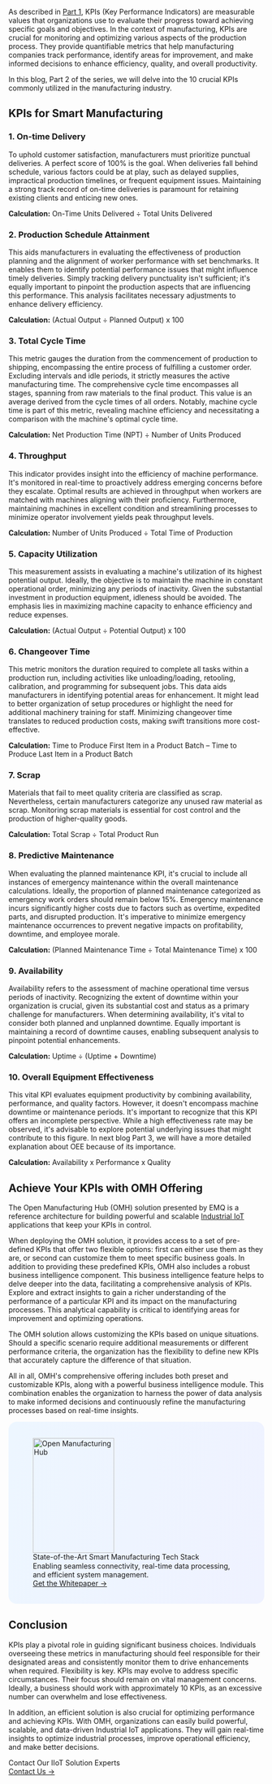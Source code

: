 As described in [Part 1](https://www.emqx.com/en/blog/a-deep-dive-into-kpis-for-smart-manufacturing), KPIs (Key Performance Indicators) are measurable values that organizations use to evaluate their progress toward achieving specific goals and objectives. In the context of manufacturing, KPIs are crucial for monitoring and optimizing various aspects of the production process. They provide quantifiable metrics that help manufacturing companies track performance, identify areas for improvement, and make informed decisions to enhance efficiency, quality, and overall productivity.

In this blog, Part 2 of the series, we will delve into the 10 crucial KPIs commonly utilized in the manufacturing industry.

## KPIs for Smart Manufacturing

### 1. On-time Delivery

To uphold customer satisfaction, manufacturers must prioritize punctual deliveries. A perfect score of 100% is the goal. When deliveries fall behind schedule, various factors could be at play, such as delayed supplies, impractical production timelines, or frequent equipment issues. Maintaining a strong track record of on-time deliveries is paramount for retaining existing clients and enticing new ones.

**Calculation:** On-Time Units Delivered ÷ Total Units Delivered

### 2. Production Schedule Attainment

This aids manufacturers in evaluating the effectiveness of production planning and the alignment of worker performance with set benchmarks. It enables them to identify potential performance issues that might influence timely deliveries. Simply tracking delivery punctuality isn't sufficient; it's equally important to pinpoint the production aspects that are influencing this performance. This analysis facilitates necessary adjustments to enhance delivery efficiency.

**Calculation:** (Actual Output ÷ Planned Output) x 100

### 3. Total Cycle Time

This metric gauges the duration from the commencement of production to shipping, encompassing the entire process of fulfilling a customer order. Excluding intervals and idle periods, it strictly measures the active manufacturing time. The comprehensive cycle time encompasses all stages, spanning from raw materials to the final product. This value is an average derived from the cycle times of all orders. Notably, machine cycle time is part of this metric, revealing machine efficiency and necessitating a comparison with the machine's optimal cycle time.

**Calculation:** Net Production Time (NPT) ÷ Number of Units Produced

### 4. Throughput

This indicator provides insight into the efficiency of machine performance. It's monitored in real-time to proactively address emerging concerns before they escalate. Optimal results are achieved in throughput when workers are matched with machines aligning with their proficiency. Furthermore, maintaining machines in excellent condition and streamlining processes to minimize operator involvement yields peak throughput levels.

**Calculation:** Number of Units Produced ÷ Total Time of Production

### 5. Capacity Utilization

This measurement assists in evaluating a machine's utilization of its highest potential output. Ideally, the objective is to maintain the machine in constant operational order, minimizing any periods of inactivity. Given the substantial investment in production equipment, idleness should be avoided. The emphasis lies in maximizing machine capacity to enhance efficiency and reduce expenses.

**Calculation:** (Actual Output ÷ Potential Output) x 100

### 6. Changeover Time

This metric monitors the duration required to complete all tasks within a production run, including activities like unloading/loading, retooling, calibration, and programming for subsequent jobs. This data aids manufacturers in identifying potential areas for enhancement. It might lead to better organization of setup procedures or highlight the need for additional machinery training for staff. Minimizing changeover time translates to reduced production costs, making swift transitions more cost-effective.

**Calculation:** Time to Produce First Item in a Product Batch – Time to Produce Last Item in a Product Batch

### 7. Scrap

Materials that fail to meet quality criteria are classified as scrap. Nevertheless, certain manufacturers categorize any unused raw material as scrap. Monitoring scrap materials is essential for cost control and the production of higher-quality goods.

**Calculation:** Total Scrap ÷ Total Product Run

### 8. Predictive Maintenance

When evaluating the planned maintenance KPI, it's crucial to include all instances of emergency maintenance within the overall maintenance calculations. Ideally, the proportion of planned maintenance categorized as emergency work orders should remain below 15%. Emergency maintenance incurs significantly higher costs due to factors such as overtime, expedited parts, and disrupted production. It's imperative to minimize emergency maintenance occurrences to prevent negative impacts on profitability, downtime, and employee morale.

**Calculation:** (Planned Maintenance Time ÷ Total Maintenance Time) x 100

### 9. Availability

Availability refers to the assessment of machine operational time versus periods of inactivity. Recognizing the extent of downtime within your organization is crucial, given its substantial cost and status as a primary challenge for manufacturers. When determining availability, it's vital to consider both planned and unplanned downtime. Equally important is maintaining a record of downtime causes, enabling subsequent analysis to pinpoint potential enhancements.

**Calculation:** Uptime ÷ (Uptime + Downtime)

### 10. Overall Equipment Effectiveness

This vital KPI evaluates equipment productivity by combining availability, performance, and quality factors. However, it doesn't encompass machine downtime or maintenance periods. It's important to recognize that this KPI offers an incomplete perspective. While a high effectiveness rate may be observed, it's advisable to explore potential underlying issues that might contribute to this figure. In next blog Part 3, we will have a more detailed explanation about OEE because of its importance.

**Calculation:** Availability x Performance x Quality

## Achieve Your KPIs with OMH Offering

The Open Manufacturing Hub (OMH) solution presented by EMQ is a reference architecture for building powerful and scalable [Industrial IoT](https://www.emqx.com/en/blog/iiot-explained-examples-technologies-benefits-and-challenges) applications that keep your KPIs in control.

When deploying the OMH solution, it provides access to a set of pre-defined KPIs that offer two flexible options: first can either use them as they are, or second can customize them to meet specific business goals. In addition to providing these predefined KPIs, OMH also includes a robust business intelligence component. This business intelligence feature helps to delve deeper into the data, facilitating a comprehensive analysis of KPIs. Explore and extract insights to gain a richer understanding of the performance of a particular KPI and its impact on the manufacturing processes. This analytical capability is critical to identifying areas for improvement and optimizing operations.

The OMH solution allows customizing the KPIs based on unique situations. Should a specific scenario require additional measurements or different performance criteria, the organization has the flexibility to define new KPIs that accurately capture the difference of that situation.

All in all, OMH's comprehensive offering includes both preset and customizable KPIs, along with a powerful business intelligence module. This combination enables the organization to harness the power of data analysis to make informed decisions and continuously refine the manufacturing processes based on real-time insights.

<section
  class="promotion-pdf"
  style="border-radius: 16px; background: linear-gradient(102deg, #edf6ff 1.81%, #eff2ff 97.99%); padding: 32px 48px;"
>
  <div style="flex-shrink: 0;">
    <img loading="lazy" src="https://assets.emqx.com/images/0b88fa3cf1c98545e501e3b8073fdccc.png" alt="Open Manufacturing Hub" width="160" height="226">
  </div>
  <div>
    <div class="promotion-pdf__title" style="
    line-height: 1.2;
">
      State-of-the-Art Smart Manufacturing Tech Stack
    </div>
    <div class="promotion-pdf__desc">
      Enabling seamless connectivity, real-time data processing, and efficient system management.
    </div>
    <a href="https://www.emqx.com/en/resources/open-manufacturing-hub-a-reference-architecture-for-industrial-iot?utm_campaign=embedded-open-manufacturing-hub&from=blog-ten-important-kpis-for-measuring-smart-manufacturing" class="button is-gradient">Get the Whitepaper →</a>
  </div>
</section>



## Conclusion

KPIs play a pivotal role in guiding significant business choices. Individuals overseeing these metrics in manufacturing should feel responsible for their designated areas and consistently monitor them to drive enhancements when required. Flexibility is key. KPIs may evolve to address specific circumstances. Their focus should remain on vital management concerns. Ideally, a business should work with approximately 10 KPIs, as an excessive number can overwhelm and lose effectiveness.

In addition, an efficient solution is also crucial for optimizing performance and achieving KPIs. With OMH, organizations can easily build powerful, scalable, and data-driven Industrial IoT applications. They will gain real-time insights to optimize industrial processes, improve operational efficiency, and make better decisions. 



<section class="promotion">
    <div>
        Contact Our IIoT Solution Experts
    </div>
    <a href="https://www.emqx.com/en/contact?product=solutions" class="button is-gradient px-5">Contact Us →</a>
</section>
